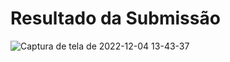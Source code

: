 # Resultado da Submissão 
![Captura de tela de 2022-12-04 13-43-37](https://user-images.githubusercontent.com/54070461/205503920-6ccb488a-1b5c-4397-9cb3-29d1a8392ada.png)

